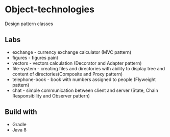 # Object-technologies
Design pattern classes

## Labs

* exchange - currency exchange calculator (MVC pattern)
* figures - figures paint
* vectors - vectors calculation (Decorator and Adapter pattern)
* file-system - creating files and directories with ability to display tree and content of directories(Composite and Proxy pattern)
* telephone-book - book with numbers assigned to people (Flyweight pattern)
* chat - simple communication between client and server (State, Chain Responsibility and Observer pattern)

## Build with

* Gradle
* Java 8

